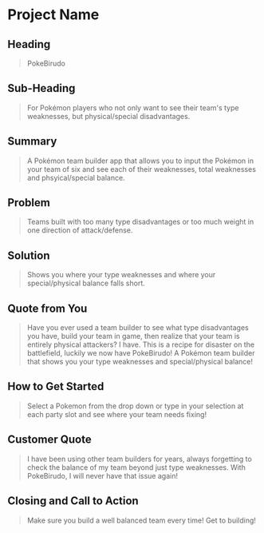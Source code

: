 # Project Name #

<!-- 
> This material was originally posted [here](http://www.quora.com/What-is-Amazons-approach-to-product-development-and-product-management). It is reproduced here for posterities sake.

There is an approach called "working backwards" that is widely used at Amazon. They work backwards from the customer, rather than starting with an idea for a product and trying to bolt customers onto it. While working backwards can be applied to any specific product decision, using this approach is especially important when developing new products or features.

For new initiatives a product manager typically starts by writing an internal press release announcing the finished product. The target audience for the press release is the new/updated product's customers, which can be retail customers or internal users of a tool or technology. Internal press releases are centered around the customer problem, how current solutions (internal or external) fail, and how the new product will blow away existing solutions.

If the benefits listed don't sound very interesting or exciting to customers, then perhaps they're not (and shouldn't be built). Instead, the product manager should keep iterating on the press release until they've come up with benefits that actually sound like benefits. Iterating on a press release is a lot less expensive than iterating on the product itself (and quicker!).

If the press release is more than a page and a half, it is probably too long. Keep it simple. 3-4 sentences for most paragraphs. Cut out the fat. Don't make it into a spec. You can accompany the press release with a FAQ that answers all of the other business or execution questions so the press release can stay focused on what the customer gets. My rule of thumb is that if the press release is hard to write, then the product is probably going to suck. Keep working at it until the outline for each paragraph flows. 

Oh, and I also like to write press-releases in what I call "Oprah-speak" for mainstream consumer products. Imagine you're sitting on Oprah's couch and have just explained the product to her, and then you listen as she explains it to her audience. That's "Oprah-speak", not "Geek-speak".

Once the project moves into development, the press release can be used as a touchstone; a guiding light. The product team can ask themselves, "Are we building what is in the press release?" If they find they're spending time building things that aren't in the press release (overbuilding), they need to ask themselves why. This keeps product development focused on achieving the customer benefits and not building extraneous stuff that takes longer to build, takes resources to maintain, and doesn't provide real customer benefit (at least not enough to warrant inclusion in the press release).
 -->
 
## Heading ##
  > PokeBirudo

## Sub-Heading ##
  > For Pokémon players who not only want to see their team's type weaknesses, but physical/special disadvantages.

## Summary ##
  > A Pokémon team builder app that allows you to input the Pokémon in your team of six and see each of their weaknesses, total weaknesses and phsyical/special balance.

## Problem ##
  > Teams built with too many type disadvantages or too much weight in one direction of attack/defense.

## Solution ##
  > Shows you where your type weaknesses and where your special/physical balance falls short.

## Quote from You ##
  > Have you ever used a team builder to see what type disadvantages you have, build your team in game, then realize that your team is entirely physical attackers? I have. This is a recipe for disaster on the battlefield, luckily we now have PokeBirudo! A Pokémon team builder that shows you your type weaknesses and special/physical balance!

## How to Get Started ##
  > Select a Pokemon from the drop down or type in your selection at each party slot and see where your team needs fixing!

## Customer Quote ##
  > I have been using other team builders for years, always forgetting to check the balance of my team beyond just type weaknesses. With PokeBirudo, I will never have that issue again!

## Closing and Call to Action ##
  > Make sure you build a well balanced team every time! Get to building!
